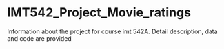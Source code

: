 # IMT542_Project_Movie_ratings
Information about the project for course imt 542A. Detail description, data and code are provided
